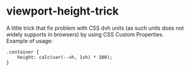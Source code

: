 # viewport-height-trick
A little trick that fix problem with CSS dvh units (as such units does not widely supports in browsers) by using CSS Custom Properties.<br/>
Example of usage:
```
.container {
    height: calc(var(--vh, 1vh) * 100);
}
```
